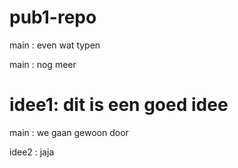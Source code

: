 # pub1-repo


main : even wat typen


main : nog meer



idee1: dit is een goed idee
=======
main : we gaan gewoon door

idee2 : jaja
